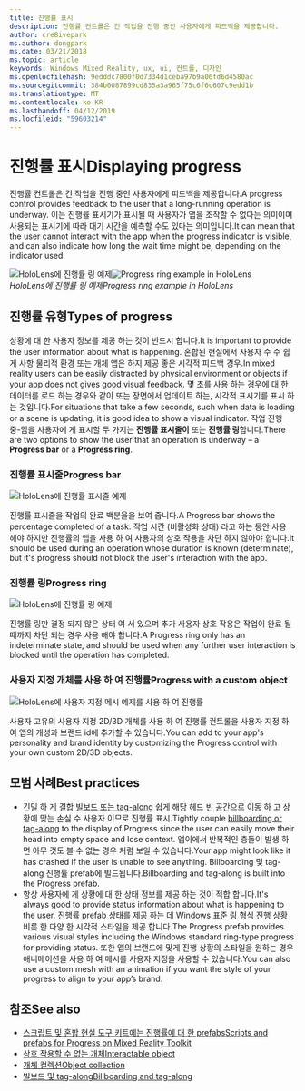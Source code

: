 ```yaml
---
title: 진행률 표시
description: 진행률 컨트롤은 긴 작업을 진행 중인 사용자에게 피드백을 제공합니다.
author: cre8ivepark
ms.author: dongpark
ms.date: 03/21/2018
ms.topic: article
keywords: Windows Mixed Reality, ux, ui, 컨트롤, 디자인
ms.openlocfilehash: 9edddc7800f0d7334d1ceba97b9a06fd6d4580ac
ms.sourcegitcommit: 384b0087899cd835a3a965f75c6f6c607c9edd1b
ms.translationtype: MT
ms.contentlocale: ko-KR
ms.lasthandoff: 04/12/2019
ms.locfileid: "59603214"
---
```

# <a name="displaying-progress"></a><span data-ttu-id="a6d32-104">진행률 표시</span><span class="sxs-lookup"><span data-stu-id="a6d32-104">Displaying progress</span></span>

<span data-ttu-id="a6d32-105">진행률 컨트롤은 긴 작업을 진행 중인 사용자에게 피드백을 제공합니다.</span><span class="sxs-lookup"><span data-stu-id="a6d32-105">A progress control provides feedback to the user that a long-running operation is underway.</span></span> <span data-ttu-id="a6d32-106">이는 진행률 표시기가 표시될 때 사용자가 앱을 조작할 수 없다는 의미이며 사용되는 표시기에 따라 대기 시간을 예측할 수도 있다는 의미입니다.</span><span class="sxs-lookup"><span data-stu-id="a6d32-106">It can mean that the user cannot interact with the app when the progress indicator is visible, and can also indicate how long the wait time might be, depending on the indicator used.</span></span>

<span data-ttu-id="a6d32-107">![HoloLens에 진행률 링 예제](images/640px-progress-hero.jpg)</span><span class="sxs-lookup"><span data-stu-id="a6d32-107">![Progress ring example in HoloLens](images/640px-progress-hero.jpg)</span></span><br>
<span data-ttu-id="a6d32-108">*HoloLens에 진행률 링 예제*</span><span class="sxs-lookup"><span data-stu-id="a6d32-108">*Progress ring example in HoloLens*</span></span>

## <a name="types-of-progress"></a><span data-ttu-id="a6d32-109">진행률 유형</span><span class="sxs-lookup"><span data-stu-id="a6d32-109">Types of progress</span></span>

<span data-ttu-id="a6d32-110">상황에 대 한 사용자 정보를 제공 하는 것이 반드시 합니다.</span><span class="sxs-lookup"><span data-stu-id="a6d32-110">It is important to provide the user information about what is happening.</span></span> <span data-ttu-id="a6d32-111">혼합된 현실에서 사용자 수 수 쉽게 사항 물리적 환경 또는 개체 앱은 하지 제공 좋은 시각적 피드백 경우.</span><span class="sxs-lookup"><span data-stu-id="a6d32-111">In mixed reality users can be easily distracted by physical environment or objects if your app does not gives good visual feedback.</span></span> <span data-ttu-id="a6d32-112">몇 초를 사용 하는 경우에 대 한 데이터를 로드 하는 경우와 같이 또는 장면에서 업데이트 하는, 시각적 표시기를 표시 하는 것입니다.</span><span class="sxs-lookup"><span data-stu-id="a6d32-112">For situations that take a few seconds, such when data is loading or a scene is updating, it is good idea to show a visual indicator.</span></span> <span data-ttu-id="a6d32-113">작업 진행 중-임을 사용자에 게 표시할 두 가지는 **진행률 표시줄이** 또는 **진행률 링**합니다.</span><span class="sxs-lookup"><span data-stu-id="a6d32-113">There are two options to show the user that an operation is underway – a **Progress bar** or a **Progress ring**.</span></span>

### <a name="progress-bar"></a><span data-ttu-id="a6d32-114">진행률 표시줄</span><span class="sxs-lookup"><span data-stu-id="a6d32-114">Progress bar</span></span>

![HoloLens에 진행률 표시줄 예제](images/640px-progressbar.jpg)

<span data-ttu-id="a6d32-116">진행률 표시줄을 작업의 완료 백분율을 보여 줍니다.</span><span class="sxs-lookup"><span data-stu-id="a6d32-116">A Progress bar shows the percentage completed of a task.</span></span> <span data-ttu-id="a6d32-117">작업 시간 (비활성화 상태) 라고 하는 동안 사용 해야 하지만 진행률의 앱을 사용 하 여 사용자의 상호 작용을 차단 하지 않아야 합니다.</span><span class="sxs-lookup"><span data-stu-id="a6d32-117">It should be used during an operation whose duration is known (determinate), but it's progress should not block the user's interaction with the app.</span></span>

### <a name="progress-ring"></a><span data-ttu-id="a6d32-118">진행률 링</span><span class="sxs-lookup"><span data-stu-id="a6d32-118">Progress ring</span></span>

![HoloLens에 진행률 링 예제](images/640px-progressring.jpg)

<span data-ttu-id="a6d32-120">진행률 링만 결정 되지 않은 상태 여 서 있으며 추가 사용자 상호 작용은 작업이 완료 될 때까지 차단 되는 경우 사용 해야 합니다.</span><span class="sxs-lookup"><span data-stu-id="a6d32-120">A Progress ring only has an indeterminate state, and should be used when any further user interaction is blocked until the operation has completed.</span></span>

### <a name="progress-with-a-custom-object"></a><span data-ttu-id="a6d32-121">사용자 지정 개체를 사용 하 여 진행률</span><span class="sxs-lookup"><span data-stu-id="a6d32-121">Progress with a custom object</span></span>

![HoloLens에 사용자 지정 메시 예제를 사용 하 여 진행률](images/640px-progresscustom.jpg)

<span data-ttu-id="a6d32-123">사용자 고유의 사용자 지정 2D/3D 개체를 사용 하 여 진행률 컨트롤을 사용자 지정 하 여 앱의 개성과 브랜드 id에 추가할 수 있습니다.</span><span class="sxs-lookup"><span data-stu-id="a6d32-123">You can add to your app's personality and brand identity by customizing the Progress control with your own custom 2D/3D objects.</span></span>

## <a name="best-practices"></a><span data-ttu-id="a6d32-124">모범 사례</span><span class="sxs-lookup"><span data-stu-id="a6d32-124">Best practices</span></span>
* <span data-ttu-id="a6d32-125">긴밀 하 게 결합 [빌보드 또는 tag-along](billboarding-and-tag-along.md) 쉽게 해당 헤드 빈 공간으로 이동 하 고 상황에 맞는 손실 수 사용자 이므로 진행률 표시.</span><span class="sxs-lookup"><span data-stu-id="a6d32-125">Tightly couple [billboarding or tag-along](billboarding-and-tag-along.md) to the display of Progress since the user can easily move their head into empty space and lose context.</span></span> <span data-ttu-id="a6d32-126">앱이에서 반복적인 충돌이 발생 하면 아무 것도 볼 수 없는 경우 처럼 보일 수 있습니다.</span><span class="sxs-lookup"><span data-stu-id="a6d32-126">Your app might look like it has crashed if the user is unable to see anything.</span></span> <span data-ttu-id="a6d32-127">Billboarding 및 tag-along 진행률 prefab에 빌드됩니다.</span><span class="sxs-lookup"><span data-stu-id="a6d32-127">Billboarding and tag-along is built into the Progress prefab.</span></span>
* <span data-ttu-id="a6d32-128">항상 사용자에 게 상황에 대 한 상태 정보를 제공 하는 것이 적합 합니다.</span><span class="sxs-lookup"><span data-stu-id="a6d32-128">It's always good to provide status information about what is happening to the user.</span></span> <span data-ttu-id="a6d32-129">진행률 prefab 상태를 제공 하는 데 Windows 표준 링 형식 진행 상황 비롯 한 다양 한 시각적 스타일을 제공 합니다.</span><span class="sxs-lookup"><span data-stu-id="a6d32-129">The Progress prefab provides various visual styles including the Windows standard ring-type progress for providing status.</span></span> <span data-ttu-id="a6d32-130">또한 앱의 브랜드에 맞게 진행 상황의 스타일을 원하는 경우 애니메이션을 사용 하 여 메시를 사용자 지정을 사용할 수 있습니다.</span><span class="sxs-lookup"><span data-stu-id="a6d32-130">You can also use a custom mesh with an animation if you want the style of your progress to align to your app’s brand.</span></span>

## <a name="see-also"></a><span data-ttu-id="a6d32-131">참조</span><span class="sxs-lookup"><span data-stu-id="a6d32-131">See also</span></span>
* [<span data-ttu-id="a6d32-132">스크립트 및 혼합 현실 도구 키트에는 진행률에 대 한 prefabs</span><span class="sxs-lookup"><span data-stu-id="a6d32-132">Scripts and prefabs for Progress on Mixed Reality Toolkit</span></span>](https://github.com/Microsoft/MixedRealityToolkit-Unity/blob/htk_release/Assets/HoloToolkit-Examples/UX/Readme/README_ProgressExample.md)
* [<span data-ttu-id="a6d32-133">상호 작용할 수 없는 개체</span><span class="sxs-lookup"><span data-stu-id="a6d32-133">Interactable object</span></span>](interactable-object.md)
* [<span data-ttu-id="a6d32-134">개체 컬렉션</span><span class="sxs-lookup"><span data-stu-id="a6d32-134">Object collection</span></span>](object-collection.md)
* [<span data-ttu-id="a6d32-135">빌보드 및 tag-along</span><span class="sxs-lookup"><span data-stu-id="a6d32-135">Billboarding and tag-along</span></span>](billboarding-and-tag-along.md)
